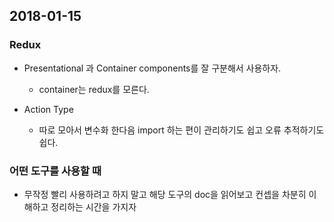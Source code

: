 ## 2018-01-15

### Redux
- Presentational 과 Container components를 잘 구분해서 사용하자.
	- container는 redux를 모른다.

- Action Type
	- 따로 모아서 변수화 한다음 import 하는 편이 관리하기도 쉽고 오류 추적하기도 쉽다.

### 어떤 도구를 사용할 때
- 무작정 빨리 사용하려고 하지 말고 해당 도구의 doc을 읽어보고 컨셉을 차분히 이해하고 정리하는 시간을 가지자
